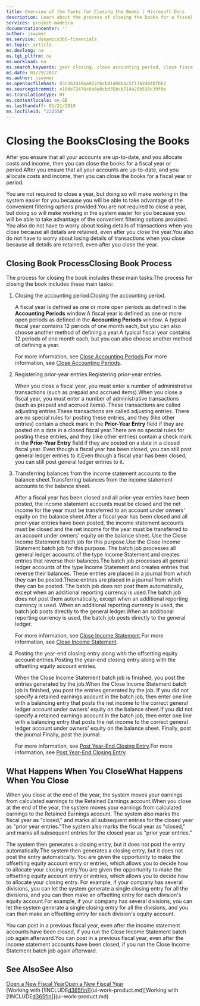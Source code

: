 ```yaml
---
title: Overview of the Tasks for Closing the Books | Microsoft Docs
description: Learn about the process of closing the books for a fiscal year or period, and what happens after you close at the end of a year.
services: project-madeira
documentationcenter: ''
author: jswymer
ms.service: dynamics365-financials
ms.topic: article
ms.devlang: na
ms.tgt_pltfrm: na
ms.workload: na
ms.search.keywords: year closing, close accounting period, close fiscal year, bank account detailed trial balance
ms.date: 03/29/2017
ms.author: jswymer
ms.openlocfilehash: 83c263d49aa922c6cb81408bac5f17a24040fbb2
ms.sourcegitcommit: e10de72476c6a6e0cbd35bcb714a29b535c39f0e
ms.translationtype: HT
ms.contentlocale: en-GB
ms.lasthandoff: 01/21/2019
ms.locfileid: "232558"
---
```

# <a name="closing-the-books"></a><span data-ttu-id="0206f-103">Closing the Books</span><span class="sxs-lookup"><span data-stu-id="0206f-103">Closing the Books</span></span>
<span data-ttu-id="0206f-104">After you ensure that all your accounts are up-to-date, and you allocate costs and income, then you can close the books for a fiscal year or period.</span><span class="sxs-lookup"><span data-stu-id="0206f-104">After you ensure that all your accounts are up-to-date, and you allocate costs and income, then you can close the books for a fiscal year or period.</span></span>

<span data-ttu-id="0206f-105">You are not required to close a year, but doing so will make working in the system easier for you because you will be able to take advantage of the convenient filtering options provided.</span><span class="sxs-lookup"><span data-stu-id="0206f-105">You are not required to close a year, but doing so will make working in the system easier for you because you will be able to take advantage of the convenient filtering options provided.</span></span> <span data-ttu-id="0206f-106">You also do not have to worry about losing details of transactions when you close because all details are retained, even after you close the year.</span><span class="sxs-lookup"><span data-stu-id="0206f-106">You also do not have to worry about losing details of transactions when you close because all details are retained, even after you close the year.</span></span>

## <a name="closing-book-process"></a><span data-ttu-id="0206f-107">Closing Book Process</span><span class="sxs-lookup"><span data-stu-id="0206f-107">Closing Book Process</span></span>
<span data-ttu-id="0206f-108">The process for closing the book includes these main tasks:</span><span class="sxs-lookup"><span data-stu-id="0206f-108">The process for closing the book includes these main tasks:</span></span>

1. <span data-ttu-id="0206f-109">Closing the accounting period.</span><span class="sxs-lookup"><span data-stu-id="0206f-109">Closing the accounting period.</span></span>

    <span data-ttu-id="0206f-110">A fiscal year is defined as one or more open periods as defined in the **Accounting Periods** window.</span><span class="sxs-lookup"><span data-stu-id="0206f-110">A fiscal year is defined as one or more open periods as defined in the **Accounting Periods** window.</span></span> <span data-ttu-id="0206f-111">A typical fiscal year contains 12 periods of one month each, but you can also choose another method of defining a year.</span><span class="sxs-lookup"><span data-stu-id="0206f-111">A typical fiscal year contains 12 periods of one month each, but you can also choose another method of defining a year.</span></span>

    <span data-ttu-id="0206f-112">For more information, see [Close Accounting Periods](year-close-account-periods.md).</span><span class="sxs-lookup"><span data-stu-id="0206f-112">For more information, see [Close Accounting Periods](year-close-account-periods.md).</span></span>
2. <span data-ttu-id="0206f-113">Registering prior-year entries.</span><span class="sxs-lookup"><span data-stu-id="0206f-113">Registering prior-year entries.</span></span>

    <span data-ttu-id="0206f-114">When you close a fiscal year, you must enter a number of administrative transactions (such as prepaid and accrued items).</span><span class="sxs-lookup"><span data-stu-id="0206f-114">When you close a fiscal year, you must enter a number of administrative transactions (such as prepaid and accrued items).</span></span> <span data-ttu-id="0206f-115">These transactions are called adjusting entries.</span><span class="sxs-lookup"><span data-stu-id="0206f-115">These transactions are called adjusting entries.</span></span> <span data-ttu-id="0206f-116">There are no special rules for posting these entries, and they (like other entries) contain a check mark in the **Prior-Year Entry** field if they are posted on a date in a closed fiscal year.</span><span class="sxs-lookup"><span data-stu-id="0206f-116">There are no special rules for posting these entries, and they (like other entries) contain a check mark in the **Prior-Year Entry** field if they are posted on a date in a closed fiscal year.</span></span> <span data-ttu-id="0206f-117">Even though a fiscal year has been closed, you can still post general ledger entries to it.</span><span class="sxs-lookup"><span data-stu-id="0206f-117">Even though a fiscal year has been closed, you can still post general ledger entries to it.</span></span>
3. <span data-ttu-id="0206f-118">Transferring balances from the income statement accounts to the balance sheet.</span><span class="sxs-lookup"><span data-stu-id="0206f-118">Transferring balances from the income statement accounts to the balance sheet.</span></span>

    <span data-ttu-id="0206f-119">After a fiscal year has been closed and all prior-year entries have been posted, the income statement accounts must be closed and the net income for the year must be transferred to an account under owners' equity on the balance sheet.</span><span class="sxs-lookup"><span data-stu-id="0206f-119">After a fiscal year has been closed and all prior-year entries have been posted, the income statement accounts must be closed and the net income for the year must be transferred to an account under owners' equity on the balance sheet.</span></span> <span data-ttu-id="0206f-120">Use the Close Income Statement batch job for this purpose.</span><span class="sxs-lookup"><span data-stu-id="0206f-120">Use the Close Income Statement batch job for this purpose.</span></span> <span data-ttu-id="0206f-121">The batch job processes all general ledger accounts of the type Income Statement and creates entries that reverse their balances.</span><span class="sxs-lookup"><span data-stu-id="0206f-121">The batch job processes all general ledger accounts of the type Income Statement and creates entries that reverse their balances.</span></span> <span data-ttu-id="0206f-122">These entries are placed in a journal from which they can be posted.</span><span class="sxs-lookup"><span data-stu-id="0206f-122">These entries are placed in a journal from which they can be posted.</span></span> <span data-ttu-id="0206f-123">The batch job does not post them automatically, except when an additional reporting currency is used.</span><span class="sxs-lookup"><span data-stu-id="0206f-123">The batch job does not post them automatically, except when an additional reporting currency is used.</span></span> <span data-ttu-id="0206f-124">When an additional reporting currency is used, the batch job posts directly to the general ledger.</span><span class="sxs-lookup"><span data-stu-id="0206f-124">When an additional reporting currency is used, the batch job posts directly to the general ledger.</span></span>

    <span data-ttu-id="0206f-125">For more information, see [Close Income Statement](year-close-income-statement.md).</span><span class="sxs-lookup"><span data-stu-id="0206f-125">For more information, see [Close Income Statement](year-close-income-statement.md).</span></span>
4. <span data-ttu-id="0206f-126">Posting the year-end closing entry along with the offsetting equity account entries.</span><span class="sxs-lookup"><span data-stu-id="0206f-126">Posting the year-end closing entry along with the offsetting equity account entries.</span></span>

    <span data-ttu-id="0206f-127">When the Close Income Statement batch job is finished, you post the entries generated by the job.</span><span class="sxs-lookup"><span data-stu-id="0206f-127">When the Close Income Statement batch job is finished, you post the entries generated by the job.</span></span> <span data-ttu-id="0206f-128">If you did not specify a retained earnings account in the batch job, then enter one line with a balancing entry that posts the net income to the correct general ledger account under owners' equity on the balance sheet.</span><span class="sxs-lookup"><span data-stu-id="0206f-128">If you did not specify a retained earnings account in the batch job, then enter one line with a balancing entry that posts the net income to the correct general ledger account under owners' equity on the balance sheet.</span></span> <span data-ttu-id="0206f-129">Finally, post the journal.</span><span class="sxs-lookup"><span data-stu-id="0206f-129">Finally, post the journal.</span></span>

    <span data-ttu-id="0206f-130">For more information, see [Post Year-End Closing Entry](year-how-post-year-end-close-entry.md).</span><span class="sxs-lookup"><span data-stu-id="0206f-130">For more information, see [Post Year-End Closing Entry](year-how-post-year-end-close-entry.md).</span></span>

## <a name="what-happens-when-you-close"></a><span data-ttu-id="0206f-131">What Happens When You Close</span><span class="sxs-lookup"><span data-stu-id="0206f-131">What Happens When You Close</span></span>
<span data-ttu-id="0206f-132">When you close at the end of the year, the system moves your earnings from calculated earnings to the Retained Earnings account.</span><span class="sxs-lookup"><span data-stu-id="0206f-132">When you close at the end of the year, the system moves your earnings from calculated earnings to the Retained Earnings account.</span></span> <span data-ttu-id="0206f-133">The system also marks the fiscal year as "closed," and marks all subsequent entries for the closed year as "prior year entries."</span><span class="sxs-lookup"><span data-stu-id="0206f-133">The system also marks the fiscal year as "closed," and marks all subsequent entries for the closed year as "prior year entries."</span></span>

<span data-ttu-id="0206f-134">The system then generates a closing entry, but it does not post the entry automatically.</span><span class="sxs-lookup"><span data-stu-id="0206f-134">The system then generates a closing entry, but it does not post the entry automatically.</span></span> <span data-ttu-id="0206f-135">You are given the opportunity to make the offsetting equity account entry or entries, which allows you to decide how to allocate your closing entry.</span><span class="sxs-lookup"><span data-stu-id="0206f-135">You are given the opportunity to make the offsetting equity account entry or entries, which allows you to decide how to allocate your closing entry.</span></span> <span data-ttu-id="0206f-136">For example, if your company has several divisions, you can let the system generate a single closing entry for all the divisions, and you can then make an offsetting entry for each division's equity account.</span><span class="sxs-lookup"><span data-stu-id="0206f-136">For example, if your company has several divisions, you can let the system generate a single closing entry for all the divisions, and you can then make an offsetting entry for each division's equity account.</span></span>

<span data-ttu-id="0206f-137">You can post in a previous fiscal year, even after the income statement accounts have been closed, if you run the Close Income Statement batch job again afterward.</span><span class="sxs-lookup"><span data-stu-id="0206f-137">You can post in a previous fiscal year, even after the income statement accounts have been closed, if you run the Close Income Statement batch job again afterward.</span></span>

## <a name="see-also"></a><span data-ttu-id="0206f-138">See Also</span><span class="sxs-lookup"><span data-stu-id="0206f-138">See Also</span></span>
[<span data-ttu-id="0206f-139">Open a New Fiscal Year</span><span class="sxs-lookup"><span data-stu-id="0206f-139">Open a New Fiscal Year</span></span>](finance-how-open-new-fiscal-year.md)  
<span data-ttu-id="0206f-140">[Working with [!INCLUDE[d365fin](includes/d365fin_md.md)]](ui-work-product.md)</span><span class="sxs-lookup"><span data-stu-id="0206f-140">[Working with [!INCLUDE[d365fin](includes/d365fin_md.md)]](ui-work-product.md)</span></span>
